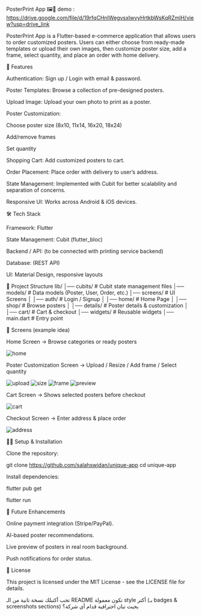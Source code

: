 PosterPrint App 🖼️🛒                                   demo : https://drive.google.com/file/d/19rfqCHnIWegvsxIwvyHrtkbWsKqRZmlH/view?usp=drive_link

PosterPrint App is a Flutter-based e-commerce application that allows users to order customized posters.
Users can either choose from ready-made templates or upload their own images, then customize poster size, add a frame, select quantity, and place an order with home delivery.

🚀 Features

Authentication: Sign up / Login with email & password.

Poster Templates: Browse a collection of pre-designed posters.

Upload Image: Upload your own photo to print as a poster.

Poster Customization:

Choose poster size (8x10, 11x14, 16x20, 18x24)

Add/remove frames

Set quantity

Shopping Cart: Add customized posters to cart.

Order Placement: Place order with delivery to user’s address.

State Management: Implemented with Cubit for better scalability and separation of concerns.

Responsive UI: Works across Android & iOS devices.

🛠️ Tech Stack

Framework: Flutter

State Management: Cubit (flutter_bloc)

Backend / API: (to be connected with printing service backend)

Database: (REST API)

UI: Material Design, responsive layouts

📂 Project Structure
lib/
│── cubits/               # Cubit state management files
│── models/               # Data models (Poster, User, Order, etc.)
│── screens/              # UI Screens
│   │── auth/             # Login / Signup
│   │── home/             # Home Page
│   │── shop/             # Browse posters
│   │── details/          # Poster details & customization
│   │── cart/             # Cart & checkout
│── widgets/              # Reusable widgets
│── main.dart             # Entry point

📸 Screens (example idea)

Home Screen → Browse categories or ready posters



![home](https://github.com/user-attachments/assets/eef039ba-166a-4906-a031-ecb9bc04b1e6)



Poster Customization Screen → Upload / Resize / Add frame / Select quantity

![upload](https://github.com/user-attachments/assets/8d9da4d5-6676-4b6e-8698-b59aff840d76)
![size](https://github.com/user-attachments/assets/29bd9237-7032-407c-a743-3b335c14c497)
![frame](https://github.com/user-attachments/assets/37841e8d-9d4c-417f-a0ee-3b3f215619d3)
![preview](https://github.com/user-attachments/assets/d3663d36-e233-4fa4-8c59-435ed1d49e84)




Cart Screen → Shows selected posters before checkout

![cart](https://github.com/user-attachments/assets/4e4323a1-edd7-4688-a753-aca2af2beb8a)

Checkout Screen → Enter address & place order

![address](https://github.com/user-attachments/assets/38634bc4-b124-45d7-90af-61a623583900)


🧑‍💻 Setup & Installation

Clone the repository:


git clone https://github.com/salahswidan/unique-app
cd unique-app


Install dependencies:

flutter pub get       



flutter run

📌 Future Enhancements

Online payment integration (Stripe/PayPal).

AI-based poster recommendations.


Live preview of posters in real room background.

Push notifications for order status.

📄 License

This project is licensed under the MIT License - see the LICENSE
 file for details.

تحب أكتبلك نسخة تانية من الـ README تكون معمولة style أكتر (بـ badges & screenshots sections) بحيث تبان احترافية قدام أي شركة؟

